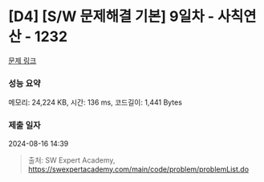 # [D4] [S/W 문제해결 기본] 9일차 - 사칙연산 - 1232 

[문제 링크](https://swexpertacademy.com/main/code/problem/problemDetail.do?contestProbId=AV141J8KAIcCFAYD) 

### 성능 요약

메모리: 24,224 KB, 시간: 136 ms, 코드길이: 1,441 Bytes

### 제출 일자

2024-08-16 14:39



> 출처: SW Expert Academy, https://swexpertacademy.com/main/code/problem/problemList.do